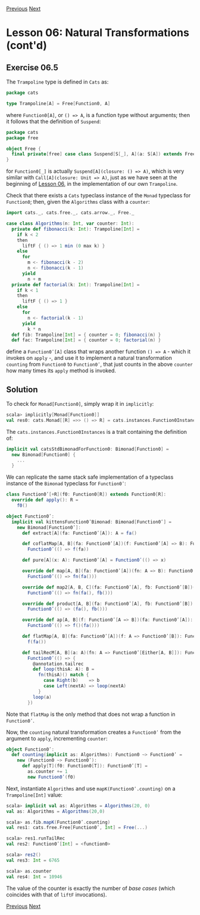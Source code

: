 [Previous](https://github.com/sjbiaga/kittens/blob/main/expr-eert/README.md) [Next](https://github.com/sjbiaga/kittens/blob/main/eval-2-expr-tree/README.md)

Lesson 06: Natural Transformations (cont'd)
===========================================

Exercise 06.5
-------------

The `Trampoline` type is defined in `Cats` as:

```Scala
package cats

type Trampoline[A] = Free[Function0, A]
```

where `Function0[A]`, or `() => A`, is a function type without arguments; then it follows that the definition of `Suspend`:

```Scala
package cats
package free

object Free {
  final private[free] case class Suspend[S[_], A](a: S[A]) extends Free[S, A]
}
```

for `Function0[_]` is actually `Suspend[A](closure: () => A)`, which is very similar with `Call[A](closure: Unit => A)`, just
as we have seen at the beginning of [Lesson 06](https://github.com/sjbiaga/kittens/blob/main/nat-2-trampoline/README.md), in
the implementation of our own `Trampoline`.

Check that there exists a `Cats` typeclass instance of the `Monad` typeclass for `Function0`; then, given the `Algorithms`
class with a `counter`:

```Scala
import cats._, cats.free._, cats.arrow._, Free._

case class Algorithms(n: Int, var counter: Int):
  private def fibonacci(k: Int): Trampoline[Int] =
    if k < 2
    then
      liftF { () => 1 min (0 max k) }
    else
      for
        m <- fibonacci(k - 2)
        n <- fibonacci(k - 1)
      yield
        n + m
  private def factorial(k: Int): Trampoline[Int] =
    if k < 1
    then
      liftF { () => 1 }
    else
      for
        n <- factorial(k - 1)
      yield
        k * n
  def fib: Trampoline[Int] = { counter = 0; fibonacci(n) }
  def fac: Trampoline[Int] = { counter = 0; factorial(n) }
```

define a `Function0ʹ[A]` class that wraps another function `() => A` - which it invokes on `apply` -, and use it to implement
a natural transformation `counting` from `Function0` to `Function0ʹ`, that just counts in the above `counter` how many times
its `apply` method is invoked.

Solution
--------

To check for `Monad[Function0]`, simply wrap it in `implicitly`:

```scala
scala> implicitly[Monad[Function0]]
val res0: cats.Monad[[R] =>> () => R] = cats.instances.Function0Instances$$anon$4@11e36e5c
```

The `cats.instances.Function0Instances` is a trait containing the definition of:

```Scala
implicit val catsStdBimonadForFunction0: Bimonad[Function0] =
  new Bimonad[Function0] {
    ...
  }
```

We can replicate the same stack safe implementation of a typeclass instance of the `Bimonad` typeclass for `Function0ʹ`:

```Scala
class Function0ʹ[+R](f0: Function0[R]) extends Function0[R]:
  override def apply(): R =
    f0()

object Function0ʹ:
  implicit val kittensFunction0ʹBimonad: Bimonad[Function0ʹ] =
    new Bimonad[Function0ʹ]:
      def extract[A](fa: Function0ʹ[A]): A = fa()

      def coflatMap[A, B](fa: Function0ʹ[A])(f: Function0ʹ[A] => B): Function0ʹ[B] =
        Function0ʹ(() => f(fa))

      def pure[A](x: A): Function0ʹ[A] = Function0ʹ(() => x)

      override def map[A, B](fa: Function0ʹ[A])(fn: A => B): Function0ʹ[B] =
        Function0ʹ(() => fn(fa()))

      override def map2[A, B, C](fa: Function0ʹ[A], fb: Function0ʹ[B])(fn: (A, B) => C): Function0ʹ[C] =
        Function0ʹ(() => fn(fa(), fb()))

      override def product[A, B](fa: Function0ʹ[A], fb: Function0ʹ[B]): Function0ʹ[(A, B)] =
        Function0ʹ(() => (fa(), fb()))

      override def ap[A, B](f: Function0ʹ[A => B])(fa: Function0ʹ[A]): Function0ʹ[B] =
        Function0ʹ(() => f()(fa()))

      def flatMap[A, B](fa: Function0ʹ[A])(f: A => Function0ʹ[B]): Function0ʹ[B] =
        f(fa())

      def tailRecM[A, B](a: A)(fn: A => Function0ʹ[Either[A, B]]): Function0ʹ[B] =
        Function0ʹ(() => {
          @annotation.tailrec
          def loop(thisA: A): B =
            fn(thisA)() match {
              case Right(b)    => b
              case Left(nextA) => loop(nextA)
            }
          loop(a)
        })
```

Note that `flatMap` is the only method that does not wrap a function in `Function0ʹ`.

Now, the `counting` natural transformation creates a `Function0ʹ` from the argument to `apply`, incrementing `counter`:

```Scala
object Function0ʹ:
  def counting(implicit as: Algorithms): Function0 ~> Function0ʹ =
    new (Function0 ~> Function0ʹ):
      def apply[T](f0: Function0[T]): Function0ʹ[T] =
        as.counter += 1
        new Function0ʹ(f0)
```

Next, instantiate `Algorithms` and use `mapK(Function0ʹ.counting)` on a `Trampoline[Int]` value:

```scala
scala> implicit val as: Algorithms = Algorithms(20, 0)
val as: Algorithms = Algorithms(20,0)

scala> as.fib.mapK(Function0ʹ.counting)
val res1: cats.free.Free[Function0ʹ, Int] = Free(...)

scala> res1.runTailRec
val res2: Function0ʹ[Int] = <function0>

scala> res2()
val res3: Int = 6765

scala> as.counter
val res4: Int = 10946
```

The value of the counter is exactly the number of _base cases_ (which coincides with that of `liftF` invocations).

[Previous](https://github.com/sjbiaga/kittens/blob/main/expr-eert/README.md) [Next](https://github.com/sjbiaga/kittens/blob/main/eval-2-expr-tree/README.md)
